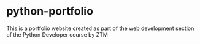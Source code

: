 # python-portfolio
This is a portfolio website created as part of the web development section of the Python Developer course by ZTM
